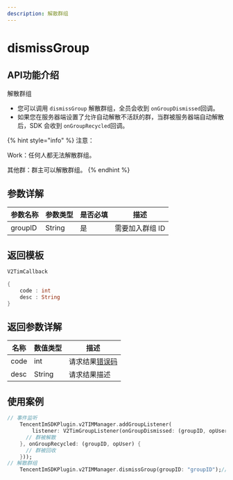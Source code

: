 ```yaml
---
description: 解散群组
---
```


# dismissGroup

## API功能介绍

解散群组

* 您可以调用 `dismissGroup` 解散群组，全员会收到 `onGroupDismissed`回调。
* 如果您在服务器端设置了允许自动解散不活跃的群，当群被服务器端自动解散后，SDK 会收到 `onGroupRecycled`回调。

{% hint style="info" %}
注意：

Work：任何人都无法解散群组。&#x20;

其他群：群主可以解散群组。
{% endhint %}

## 参数详解

| 参数名称    | 参数类型   | 是否必填 | 描述        |
| ------- | ------ | ---- | --------- |
| groupID | String | 是    | 需要加入群组 ID |

## 返回模板

```dart
V2TimCallback

{
    code : int
    desc : String
}
```

## 返回参数详解

| 名称   | 数值类型   | 描述                                                             |
| ---- | ------ | -------------------------------------------------------------- |
| code | int    | 请求结果[错误码](https://cloud.tencent.com/document/product/269/1671) |
| desc | String | 请求结果描述                                                         |

## 使用案例  &#x20;

```dart
// 事件监听
    TencentImSDKPlugin.v2TIMManager.addGroupListener(
        listener: V2TimGroupListener(onGroupDismissed: (groupID, opUser) {
      // 群被解散
    }, onGroupRecycled: (groupID, opUser) {
      // 群被回收
    }));
// 解散群组
    TencentImSDKPlugin.v2TIMManager.dismissGroup(groupID: "groupID");// 需要解散的群组id

```
